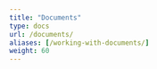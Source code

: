```yaml
---
title: "Documents"
type: docs
url: /documents/
aliases: [/working-with-documents/]
weight: 60
---
```


